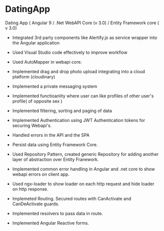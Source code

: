 # DatingApp
Dating App ( Angular 9 / .Net WebAPI Core (v 3.0) / Entity Framework core ( v 3.0)

- Integrated 3rd party components like Alertify.js as service wrapper into the Angular application

- Used Visual Studio code effectively to improve workflow

- Used AutoMapper in webapi core.

- Implemented drag and drop photo upload integrating into a cloud platform (cloudinary)

- Implemented a private messaging system

- Implemented functioanlity where user can like profiles of other user's profile( of opposite sex )

- Implemented filtering, sorting and paging of data

- Implemented Authentication using JWT Authentication tokens for securing Webapi's.

- Handled errors in the API and the SPA

- Persist data using Entity Framework Core.

- Used Repository Pattern, created generic Repository for adding another layer of abstraction over Entity Franework. 

- Implemented common error handling in Angular and .net core to show webapi errors on client app.

- Used ngx-loader to show loader on each http request and hide loader on http response.

- Implemeted Routing. Secured routes with CanActivate and CanDeActivate guards.

- Implemented resolvers to pass data in route.

- Implemented Angular Reactive forms.
